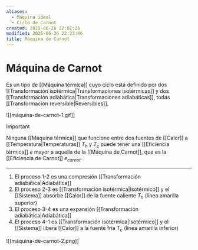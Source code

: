 ```yaml
---
aliases:
  - Máquina ideal
  - Ciclo de Carnot
created: 2025-06-26 22:02:26
modified: 2025-06-26 22:23:46
title: Máquina de Carnot
---
```


# Máquina de Carnot

Es un tipo de [[Máquina térmica]] cuyo ciclo está definido por dos [[Transformación isotérmica|Transformaciones isotérmicas]] y dos [[Transformación adiabática|Transformaciones adiabáticas]], todas [[Transformación reversible|Reversibles]].

![[máquina-de-carnot-1.gif]]

> [!important]
> Ninguna [[Máquina térmica]] que funcione entre dos fuentes de [[Calor]] a [[Temperatura|Temperaturas]] $T_h$ y $T_c$ puede tener una [[Eficiencia térmica]] $e$ mayor a aquella de la [[Máquina de Carnot]], que es la [[Eficiencia de Carnot]] $e_{carnot}$.

---

1. El proceso 1-2 es una compresión [[Transformación adiabática|Adiabática]]
2. El proceso 2-3 es [[Transformación isotérmica|Isotérmico]] y el [[Sistema]] absorbe [[Calor]] de la fuente caliente $T_h$ (línea amarilla superior)
3. El proceso 3-4 es una expansión [[Transformación adiabática|Adiabática]]
4. El proceso 4-1 es [[Transformación isotérmica|Isotérmico]] y el [[Sistema]] libera [[Calor]] a la fuente fría $T_c$ (línea amarilla inferior)

![[máquina-de-carnot-2.png]]
